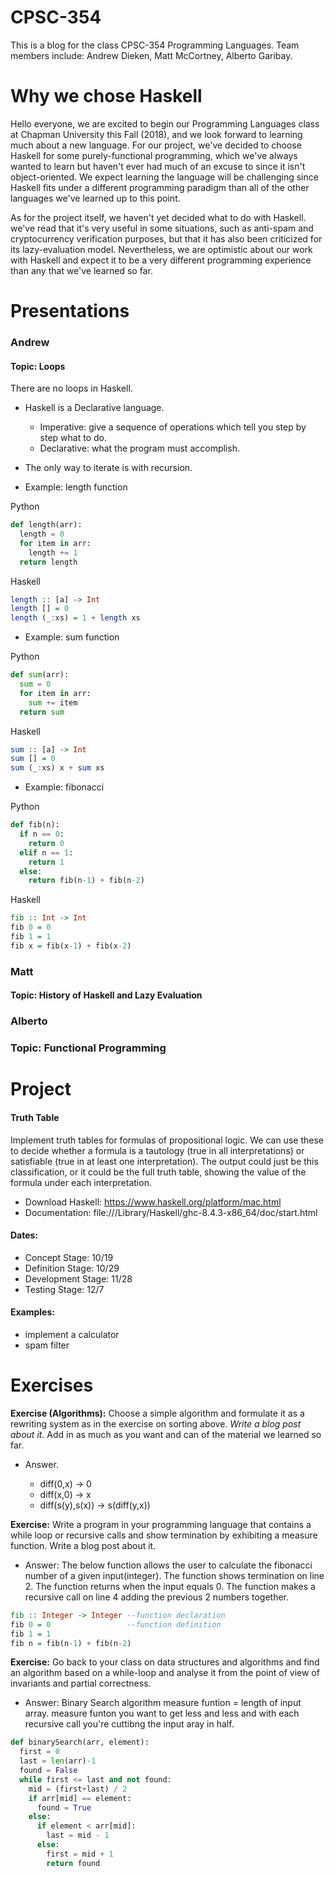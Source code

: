 # CPSC-354
This is a blog for the class CPSC-354 Programming Languages. Team members include: Andrew Dieken, Matt McCortney, Alberto Garibay. 

# Why we chose Haskell

Hello everyone, we are excited to begin our Programming Languages class at Chapman University this Fall (2018), and we look forward to learning much about a new language. For our project, we've decided to choose Haskell for some purely-functional programming, which we've always wanted to learn but haven't ever had much of an excuse to since it isn't object-oriented. We expect learning the language will be challenging since Haskell fits under a different programming paradigm than all of the other languages we've learned up to this point.

As for the project itself, we haven't yet decided what to do with Haskell. we've read that it's very useful in some situations, such as anti-spam and cryptocurrency verification purposes, but that it has also been criticized for its lazy-evaluation model. Nevertheless, we are optimistic about our work with Haskell and expect it to be a very different programming experience than any that we've learned so far.

# Presentations

### Andrew
#### Topic: Loops

There are no loops in Haskell. 
- Haskell is a Declarative language.
  - Imperative: give a sequence of operations which tell you step by step what to do.
  - Declarative: what the program must accomplish.
- The only way to iterate is with recursion.

- Example: length function

Python
```python
def length(arr):
  length = 0
  for item in arr:
    length += 1
  return length
```
Haskell
```haskell
length :: [a] -> Int
length [] = 0
length (_:xs) = 1 + length xs
```

- Example: sum function

Python
```python
def sum(arr):
  sum = 0
  for item in arr:
    sum += item
  return sum
```
Haskell
```haskell
sum :: [a] -> Int
sum [] = 0
sum (_:xs) x + sum xs
```

- Example: fibonacci

Python
```python
def fib(n):
  if n == 0:
    return 0
  elif n == 1:
    return 1
  else:
    return fib(n-1) + fib(n-2)
```
Haskell
```haskell
fib :: Int -> Int
fib 0 = 0
fib 1 = 1
fib x = fib(x-1) + fib(x-2)
```

### Matt
#### Topic: History of Haskell and Lazy Evaluation

### Alberto
### Topic: Functional Programming

# Project
#### Truth Table
Implement truth tables for formulas of propositional logic. We can use these to decide whether a formula is a tautology (true in all interpretations) or satisfiable (true in at least one interpretation). The output could just be this classification, or it could be the full truth table, showing the value of the formula under each interpretation.

- Download Haskell: https://www.haskell.org/platform/mac.html
- Documentation: file:///Library/Haskell/ghc-8.4.3-x86_64/doc/start.html
#### Dates:
- Concept Stage: 10/19
- Definition Stage: 10/29
- Development Stage: 11/28
- Testing Stage: 12/7

#### Examples:
- implement a calculator
- spam filter

# Exercises

**Exercise (Algorithms):** Choose a simple algorithm and formulate it as a rewriting system as in the exercise on sorting above. *Write a blog post about it.* Add in as much as you want and can of the material we learned so far.

- Answer.

  - diff(0,x) -> 0
  - diff(x,0) -> x
  - diff(s(y),s(x)) -> s(diff(y,x))


**Exercise:** Write a program in your programming language that contains a while loop or recursive calls and show termination by exhibiting a measure function. Write a blog post about it.

- Answer: The below function allows the user to calculate the fibonacci number of a given input(integer). The function shows termination on line 2. The function returns when the input equals 0. The function makes a recursive call on line 4 adding the previous 2 numbers together.

```haskell
fib :: Integer -> Integer --function declaration
fib 0 = 0                 --function definition
fib 1 = 1
fib n = fib(n-1) + fib(n-2)
``` 
 

**Exercise:** Go back to your class on data structures and algorithms and find an algorithm based on a while-loop and analyse it from the point of view of invariants and partial correctness.

- Answer: Binary Search algorithm
measure funtion = length of input array. measure funton you want to get less and less and with each recursive call you're cuttibng the input aray in half.

```python
def binarySearch(arr, element):
  first = 0
  last = len(arr)-1
  found = False
  while first <= last and not found:
    mid = (first+last) / 2
    if arr[mid] == element:
      found = True
    else:
      if element < arr[mid]:
        last = mid - 1
      else:
        first = mid + 1
        return found
```
